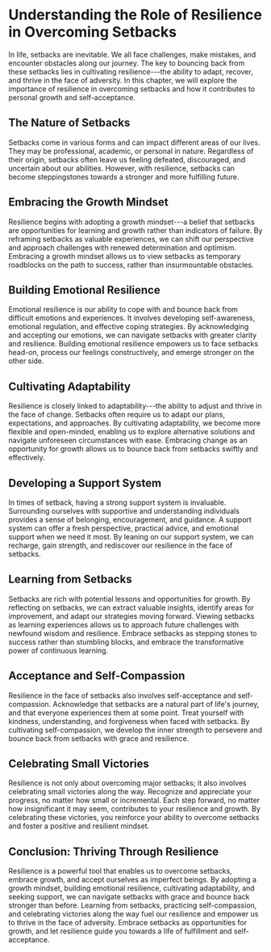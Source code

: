 Understanding the Role of Resilience in Overcoming Setbacks
====================================================================

In life, setbacks are inevitable. We all face challenges, make mistakes, and encounter obstacles along our journey. The key to bouncing back from these setbacks lies in cultivating resilience---the ability to adapt, recover, and thrive in the face of adversity. In this chapter, we will explore the importance of resilience in overcoming setbacks and how it contributes to personal growth and self-acceptance.

The Nature of Setbacks
----------------------

Setbacks come in various forms and can impact different areas of our lives. They may be professional, academic, or personal in nature. Regardless of their origin, setbacks often leave us feeling defeated, discouraged, and uncertain about our abilities. However, with resilience, setbacks can become steppingstones towards a stronger and more fulfilling future.

Embracing the Growth Mindset
----------------------------

Resilience begins with adopting a growth mindset---a belief that setbacks are opportunities for learning and growth rather than indicators of failure. By reframing setbacks as valuable experiences, we can shift our perspective and approach challenges with renewed determination and optimism. Embracing a growth mindset allows us to view setbacks as temporary roadblocks on the path to success, rather than insurmountable obstacles.

Building Emotional Resilience
-----------------------------

Emotional resilience is our ability to cope with and bounce back from difficult emotions and experiences. It involves developing self-awareness, emotional regulation, and effective coping strategies. By acknowledging and accepting our emotions, we can navigate setbacks with greater clarity and resilience. Building emotional resilience empowers us to face setbacks head-on, process our feelings constructively, and emerge stronger on the other side.

Cultivating Adaptability
------------------------

Resilience is closely linked to adaptability---the ability to adjust and thrive in the face of change. Setbacks often require us to adapt our plans, expectations, and approaches. By cultivating adaptability, we become more flexible and open-minded, enabling us to explore alternative solutions and navigate unforeseen circumstances with ease. Embracing change as an opportunity for growth allows us to bounce back from setbacks swiftly and effectively.

Developing a Support System
---------------------------

In times of setback, having a strong support system is invaluable. Surrounding ourselves with supportive and understanding individuals provides a sense of belonging, encouragement, and guidance. A support system can offer a fresh perspective, practical advice, and emotional support when we need it most. By leaning on our support system, we can recharge, gain strength, and rediscover our resilience in the face of setbacks.

Learning from Setbacks
----------------------

Setbacks are rich with potential lessons and opportunities for growth. By reflecting on setbacks, we can extract valuable insights, identify areas for improvement, and adapt our strategies moving forward. Viewing setbacks as learning experiences allows us to approach future challenges with newfound wisdom and resilience. Embrace setbacks as stepping stones to success rather than stumbling blocks, and embrace the transformative power of continuous learning.

Acceptance and Self-Compassion
------------------------------

Resilience in the face of setbacks also involves self-acceptance and self-compassion. Acknowledge that setbacks are a natural part of life's journey, and that everyone experiences them at some point. Treat yourself with kindness, understanding, and forgiveness when faced with setbacks. By cultivating self-compassion, we develop the inner strength to persevere and bounce back from setbacks with grace and resilience.

Celebrating Small Victories
---------------------------

Resilience is not only about overcoming major setbacks; it also involves celebrating small victories along the way. Recognize and appreciate your progress, no matter how small or incremental. Each step forward, no matter how insignificant it may seem, contributes to your resilience and growth. By celebrating these victories, you reinforce your ability to overcome setbacks and foster a positive and resilient mindset.

Conclusion: Thriving Through Resilience
---------------------------------------

Resilience is a powerful tool that enables us to overcome setbacks, embrace growth, and accept ourselves as imperfect beings. By adopting a growth mindset, building emotional resilience, cultivating adaptability, and seeking support, we can navigate setbacks with grace and bounce back stronger than before. Learning from setbacks, practicing self-compassion, and celebrating victories along the way fuel our resilience and empower us to thrive in the face of adversity. Embrace setbacks as opportunities for growth, and let resilience guide you towards a life of fulfillment and self-acceptance.
